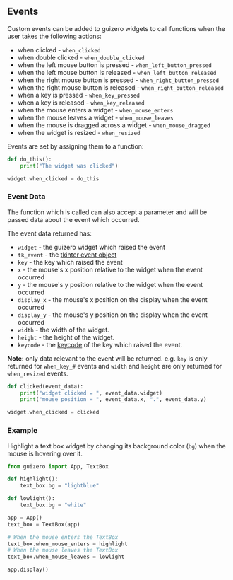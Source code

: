 ## Events

Custom events can be added to guizero widgets to call functions when the user takes the following actions:

- when clicked - `when_clicked`
- when double clicked - `when_double_clicked`
- when the left mouse button is pressed - `when_left_button_pressed`
- when the left mouse button is released - `when_left_button_released`
- when the right mouse button is pressed - `when_right_button_pressed`
- when the right mouse button is released - `when_right_button_released`
- when a key is pressed - `when_key_pressed`
- when a key is released - `when_key_released`
- when the mouse enters a widget - `when_mouse_enters`
- when the mouse leaves a widget - `when_mouse_leaves`
- when the mouse is dragged across a widget - `when_mouse_dragged`
- when the widget is resized - `when_resized`

Events are set by assigning them to a function:

```python
def do_this():
    print("The widget was clicked")

widget.when_clicked = do_this
```

### Event Data

The function which is called can also accept a parameter and will be passed data about the event which occurred.

The event data returned has:

- `widget` - the guizero widget which raised the event
- `tk_event` - the [tkinter event object](https://dafarry.github.io/tkinterbook/tkinter-events-and-bindings.htm)
- `key` - the key which raised the event
- `x` - the mouse's x position relative to the widget when the event occurred
- `y` - the mouse's y position relative to the widget when the event occurred
- `display_x` - the mouse's x position on the display when the event occurred
- `display_y` - the mouse's y position on the display when the event occurred
- `width` - the width of the widget. 
- `height` - the height of the widget.
- `keycode` - the [keycode](https://anzeljg.github.io/rin2/book2/2405/docs/tkinter/key-names.html) of the key which raised the event. 

**Note:** only data relevant to the event will be returned. e.g. `key` is only returned for `when_key_#` events and `width` and `height` are only returned for `when_resized` events.

```python
def clicked(event_data):
    print("widget clicked = ", event_data.widget)
    print("mouse position = ", event_data.x, ".", event_data.y)

widget.when_clicked = clicked
```

### Example

Highlight a text box widget by changing its background color (`bg`) when the mouse is hovering over it.

```python
from guizero import App, TextBox

def highlight():
    text_box.bg = "lightblue"

def lowlight():
    text_box.bg = "white"

app = App()
text_box = TextBox(app)

# When the mouse enters the TextBox
text_box.when_mouse_enters = highlight
# When the mouse leaves the TextBox
text_box.when_mouse_leaves = lowlight

app.display()
```
